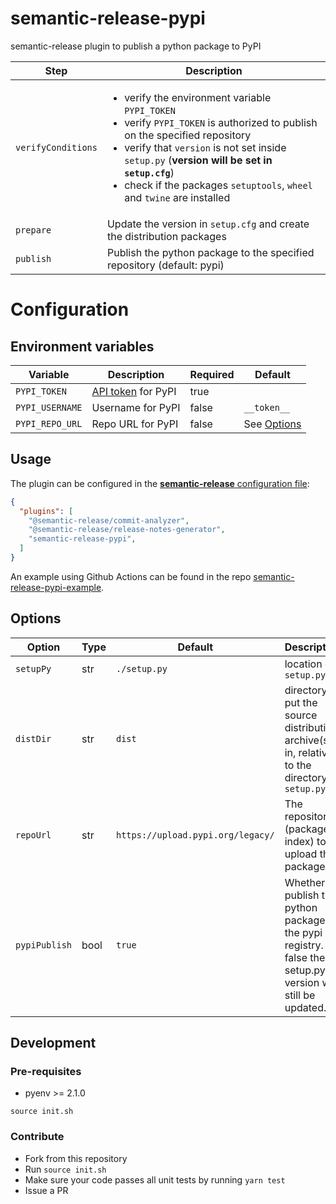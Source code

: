 # semantic-release-pypi
semantic-release plugin to publish a python package to PyPI

| Step | Description
| ---- | -----------
| ```verifyConditions``` | <ul><li>verify the environment variable ```PYPI_TOKEN```</li><li>verify ```PYPI_TOKEN``` is authorized to publish on the specified repository</li><li>verify that `version` is not set inside `setup.py` (**version will be set in `setup.cfg`**)</li><li>check if the packages `setuptools`, `wheel` and `twine` are installed</li></ul>
| ```prepare``` | Update the version in ```setup.cfg``` and create the distribution packages
| ```publish``` | Publish the python package to the specified repository (default: pypi)

# Configuration

## Environment variables

| Variable | Description | Required | Default
| -------- | ----------- | ----------- | -----------
| ```PYPI_TOKEN``` | [API token](https://test.pypi.org/help/#apitoken) for PyPI | true | 
| ```PYPI_USERNAME``` | Username for PyPI | false | ```__token__```
| ```PYPI_REPO_URL``` | Repo URL for PyPI | false | See [Options](#options)

## Usage

The plugin can be configured in the [**semantic-release** configuration file](https://github.com/semantic-release/semantic-release/blob/master/docs/usage/configuration.md#configuration):

```json
{
  "plugins": [
    "@semantic-release/commit-analyzer",
    "@semantic-release/release-notes-generator",
    "semantic-release-pypi",
  ]
}
```
An example using Github Actions can be found in the repo [semantic-release-pypi-example](https://github.com/abichinger/semantic-release-pypi-example).

## Options

| Option | Type | Default | Description
| ------ | ---- | ------- | -----------
| ```setupPy``` | str | ```./setup.py``` | location of ```setup.py```
| ```distDir``` | str | ```dist``` | directory to put the source distribution archive(s) in, relative to the directory of ```setup.py```
| ```repoUrl``` | str | ```https://upload.pypi.org/legacy/``` | The repository (package index) to upload the package to.
| ```pypiPublish``` | bool | ```true``` | Whether to publish the python package to the pypi registry. If false the setup.py version will still be updated.

## Development

### Pre-requisites

- pyenv >= 2.1.0

```shell
source init.sh
```

### Contribute

- Fork from this repository
- Run `source init.sh`
- Make sure your code passes all unit tests by running `yarn test`
- Issue a PR